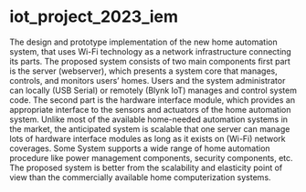 # iot_project_2023_iem

The design and prototype implementation of the new home automation system, that uses Wi-Fi technology as a network infrastructure connecting its parts. The proposed system consists of two main components first part is the server (webserver), which presents a system core that manages, controls, and monitors users’ homes. Users and the system administrator can locally (USB Serial) or remotely (Blynk IoT) manages and control system code. The second part is the hardware interface module, which provides an appropriate interface to the sensors and actuators of the home automation system. Unlike most of the available home-needed automation systems in the market, the anticipated system is scalable that one server can manage lots of hardware interface modules as long as it exists on (Wi-Fi) network coverages. Some System supports a wide range of home automation procedure like power management components, security components, etc. The proposed system is better from the scalability and elasticity point of view than the commercially available home computerization systems.
